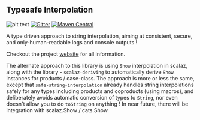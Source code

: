 ## Typesafe Interpolation


![alt text](https://travis-ci.org/afsalthaj/safe-string-interpolation.svg?branch=master)
[![Gitter](https://badges.gitter.im/Join%20Chat.svg)](https://gitter.im/safe-string-interpolation/community?utm_source=badge&utm_medium=badge&utm_campaign=pr-badge&utm_content=badge)
[![Maven Central](https://img.shields.io/maven-central/v/io.github.afsalthaj/safe-string_2.12.svg)](http://search.maven.org/#search|gav|1|g%3A%22io.github.afsalthaj%22%20AND%20a%3A%22safe-string_2.12%22)


A type driven approach to string interpolation, aiming at consistent, secure,  and only-human-readable logs and console outputs ! 

Checkout the project [website](https://afsalthaj.github.io/safe-string-interpolation/) for all information.


The alternate approach to this library is using `Show` interpolation in scalaz, along with the library - `scalaz-deriving` to automatically derive `Show` instances for products / case-class. The approach is more or less the same, except that `safe-string-interpolation` already handles string interpolations safely for any types including products and coproducts (using macros), and deliberately avoids automatic conversion of types to `String`, nor even doesn't allow you to do `toString` on anything ! In near future, there will be integration with scalaz.Show / cats.Show.
